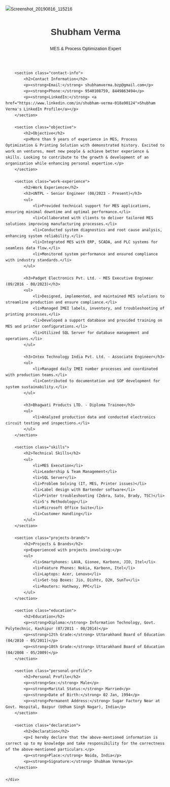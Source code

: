 ![Screenshot_20190816_115216](https://github.com/user-attachments/assets/b568eeac-f227-49a8-9b7c-5e6e04e0b1c6)

<!DOCTYPE html>
<html lang="en">
<head>
    <meta charset="UTF-8">
    <meta name="viewport" content="width=device-width, initial-scale=1.0">
    <title>Shubham Verma - MES & Process Optimization Expert</title>
    <style>
        body {
            font-family: Arial, sans-serif;
            line-height: 1.6;
            margin: 20px;
            padding: 20px;
        }
        .container {
            max-width: 800px;
            margin: auto;
        }
        h1, h2, h3 {
            color: #333;
        }
        h2 {
            border-bottom: 1px solid #ccc;
            padding-bottom: 5px;
        }
        h3 {
            margin-top: 20px;
            color: #555;
        }
        .contact-info {
            margin-bottom: 20px;
        }
        .contact-info p {
            margin: 5px 0;
        }
        .objective {
            margin-bottom: 20px;
        }
        .work-experience {
            margin-bottom: 20px;
        }
        .skills {
            margin-bottom: 20px;
        }
        .projects-brands {
            margin-bottom: 20px;
        }
        .education {
            margin-bottom: 20px;
        }
        .personal-profile {
            margin-bottom: 20px;
        }
        .declaration {
            margin-top: 20px;
        }
    </style>
</head>
<body>
    <div class="container">
        <header>
            <h1>Shubham Verma</h1>
            <p>MES & Process Optimization Expert</p>
        </header>

        <section class="contact-info">
            <h2>Contact Information</h2>
            <p><strong>Email:</strong> shubhamverma.bzp@gmail.com</p>
            <p><strong>Phone:</strong> 9540108759, 8449863494</p>
            <p><strong>LinkedIn:</strong> <a href="https://www.linkedin.com/in/shubham-verma-018a90124">Shubham Verma's LinkedIn Profile</a></p>
        </section>

        <section class="objective">
            <h2>Objective</h2>
            <p>More than 9 years of experience in MES, Process Optimization & Printing Solution with demonstrated history. Excited to work on ventures, meet new people & achieve better experience & skills. Looking to contribute to the growth & development of an organization while enhancing personal expertise.</p>
        </section>

        <section class="work-experience">
            <h2>Work Experience</h2>
            <h3>UNTPL - Senior Engineer (08/2023 - Present)</h3>
            <ul>
                <li>Provided technical support for MES applications, ensuring minimal downtime and optimal performance.</li>
                <li>Collaborated with clients to deliver tailored MES solutions improving manufacturing processes.</li>
                <li>Conducted system diagnostics and root cause analysis, enhancing system reliability.</li>
                <li>Integrated MES with ERP, SCADA, and PLC systems for seamless data flow.</li>
                <li>Monitored system performance and ensured compliance with industry standards.</li>
            </ul>

            <h3>Padget Electronics Pvt. Ltd. - MES Executive Engineer (09/2016 - 08/2023)</h3>
            <ul>
                <li>Designed, implemented, and maintained MES solutions to streamline production and ensure compliance.</li>
                <li>Managed IMEI labels, inventory, and troubleshooting of printing processes.</li>
                <li>Developed a support database and provided training on MES and printer configurations.</li>
                <li>Utilized SQL Server for database management and operations.</li>
            </ul>

            <h3>Intex Technology India Pvt. Ltd. - Associate Engineer</h3>
            <ul>
                <li>Managed daily IMEI number processes and coordinated with production teams.</li>
                <li>Contributed to documentation and SOP development for system sustainability.</li>
            </ul>

            <h3>Bhagwati Products LTD. - Diploma Trainee</h3>
            <ul>
                <li>Analyzed production data and conducted electronics circuit testing and inspections.</li>
            </ul>
        </section>

        <section class="skills">
            <h2>Technical Skills</h2>
            <ul>
                <li>MES Execution</li>
                <li>Leadership & Team Management</li>
                <li>SQL Server</li>
                <li>Problem Solving (IT, MES, Printer issues)</li>
                <li>Label design with Bartender software</li>
                <li>Printer troubleshooting (Zebra, Sato, Brady, TSC)</li>
                <li>5's Methodology</li>
                <li>Microsoft Office Suite</li>
                <li>Customer Handling</li>
            </ul>
        </section>

        <section class="projects-brands">
            <h2>Projects & Brands</h2>
            <p>Experienced with projects involving:</p>
            <ul>
                <li>Smartphones: LAVA, Gionee, Karbonn, JIO, Itel</li>
                <li>Feature Phones: Nokia, Karbonn, Itel</li>
                <li>Laptops: Acer, Lenovo</li>
                <li>Set-top Boxes: Jio, Dishtv, D2H, SunTv</li>
                <li>Routers: Hathway, PPC</li>
            </ul>
        </section>

        <section class="education">
            <h2>Education</h2>
            <p><strong>Diploma:</strong> Information Technology, Govt. Polytechnic, Kashipur (07/2011 - 08/2014)</p>
            <p><strong>12th Grade:</strong> Uttarakhand Board of Education (04/2010 - 05/2011)</p>
            <p><strong>10th Grade:</strong> Uttarakhand Board of Education (04/2008 - 05/2009)</p>
        </section>

        <section class="personal-profile">
            <h2>Personal Profile</h2>
            <p><strong>Sex:</strong> Male</p>
            <p><strong>Marital Status:</strong> Married</p>
            <p><strong>Date of Birth:</strong> 02 Jan, 1994</p>
            <p><strong>Permanent Address:</strong> Sugar Factory Near at Govt. Hospital, Bazpur (Udham Singh Nagar), India</p>
        </section>

        <section class="declaration">
            <h2>Declaration</h2>
            <p>I hereby declare that the above-mentioned information is correct up to my knowledge and take responsibility for the correctness of the above-mentioned particulars.</p>
            <p><strong>Place:</strong> Noida, India</p>
            <p><strong>Signature:</strong> Shubham Verma</p>
        </section>

    </div>
</body>
</html>
